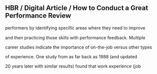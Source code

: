 ## HBR / Digital Article / How to Conduct a Great Performance Review

performers by identifying speciﬁc areas where they need to improve

and then practicing those skills with performance feedback. Multiple

career studies indicate the importance of on-the-job versus other types

of experience. One study from as far back as 1988 (and updated

20 years later with similar results) found that work experience (job